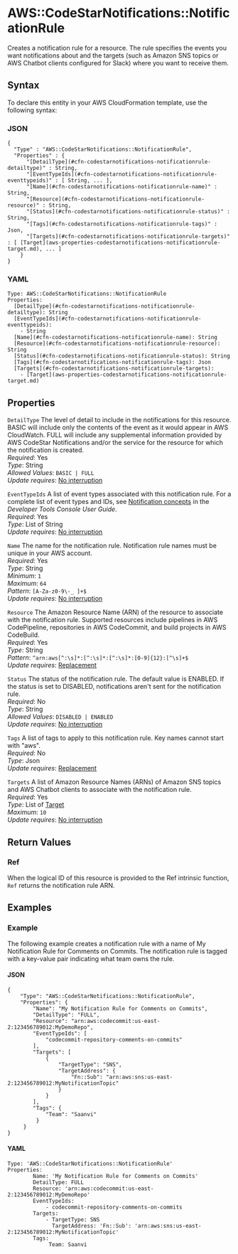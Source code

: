 # AWS::CodeStarNotifications::NotificationRule<a name="aws-resource-codestarnotifications-notificationrule"></a>

Creates a notification rule for a resource\. The rule specifies the events you want notifications about and the targets \(such as Amazon SNS topics or AWS Chatbot clients configured for Slack\) where you want to receive them\.

## Syntax<a name="aws-resource-codestarnotifications-notificationrule-syntax"></a>

To declare this entity in your AWS CloudFormation template, use the following syntax:

### JSON<a name="aws-resource-codestarnotifications-notificationrule-syntax.json"></a>

```
{
  "Type" : "AWS::CodeStarNotifications::NotificationRule",
  "Properties" : {
      "[DetailType](#cfn-codestarnotifications-notificationrule-detailtype)" : String,
      "[EventTypeIds](#cfn-codestarnotifications-notificationrule-eventtypeids)" : [ String, ... ],
      "[Name](#cfn-codestarnotifications-notificationrule-name)" : String,
      "[Resource](#cfn-codestarnotifications-notificationrule-resource)" : String,
      "[Status](#cfn-codestarnotifications-notificationrule-status)" : String,
      "[Tags](#cfn-codestarnotifications-notificationrule-tags)" : Json,
      "[Targets](#cfn-codestarnotifications-notificationrule-targets)" : [ [Target](aws-properties-codestarnotifications-notificationrule-target.md), ... ]
    }
}
```

### YAML<a name="aws-resource-codestarnotifications-notificationrule-syntax.yaml"></a>

```
Type: AWS::CodeStarNotifications::NotificationRule
Properties: 
  [DetailType](#cfn-codestarnotifications-notificationrule-detailtype): String
  [EventTypeIds](#cfn-codestarnotifications-notificationrule-eventtypeids): 
    - String
  [Name](#cfn-codestarnotifications-notificationrule-name): String
  [Resource](#cfn-codestarnotifications-notificationrule-resource): String
  [Status](#cfn-codestarnotifications-notificationrule-status): String
  [Tags](#cfn-codestarnotifications-notificationrule-tags): Json
  [Targets](#cfn-codestarnotifications-notificationrule-targets): 
    - [Target](aws-properties-codestarnotifications-notificationrule-target.md)
```

## Properties<a name="aws-resource-codestarnotifications-notificationrule-properties"></a>

`DetailType`  <a name="cfn-codestarnotifications-notificationrule-detailtype"></a>
The level of detail to include in the notifications for this resource\. BASIC will include only the contents of the event as it would appear in AWS CloudWatch\. FULL will include any supplemental information provided by AWS CodeStar Notifications and/or the service for the resource for which the notification is created\.  
*Required*: Yes  
*Type*: String  
*Allowed Values*: `BASIC | FULL`  
*Update requires*: [No interruption](https://docs.aws.amazon.com/AWSCloudFormation/latest/UserGuide/using-cfn-updating-stacks-update-behaviors.html#update-no-interrupt)

`EventTypeIds`  <a name="cfn-codestarnotifications-notificationrule-eventtypeids"></a>
A list of event types associated with this notification rule\. For a complete list of event types and IDs, see [Notification concepts](https://docs.aws.amazon.com/codestar-notifications/latest/userguide/concepts.html#concepts-api) in the *Developer Tools Console User Guide*\.   
*Required*: Yes  
*Type*: List of String  
*Update requires*: [No interruption](https://docs.aws.amazon.com/AWSCloudFormation/latest/UserGuide/using-cfn-updating-stacks-update-behaviors.html#update-no-interrupt)

`Name`  <a name="cfn-codestarnotifications-notificationrule-name"></a>
The name for the notification rule\. Notification rule names must be unique in your AWS account\.  
*Required*: Yes  
*Type*: String  
*Minimum*: `1`  
*Maximum*: `64`  
*Pattern*: `[A-Za-z0-9\-_ ]+$`  
*Update requires*: [No interruption](https://docs.aws.amazon.com/AWSCloudFormation/latest/UserGuide/using-cfn-updating-stacks-update-behaviors.html#update-no-interrupt)

`Resource`  <a name="cfn-codestarnotifications-notificationrule-resource"></a>
The Amazon Resource Name \(ARN\) of the resource to associate with the notification rule\. Supported resources include pipelines in AWS CodePipeline, repositories in AWS CodeCommit, and build projects in AWS CodeBuild\.  
*Required*: Yes  
*Type*: String  
*Pattern*: `^arn:aws[^:\s]*:[^:\s]*:[^:\s]*:[0-9]{12}:[^\s]+$`  
*Update requires*: [Replacement](https://docs.aws.amazon.com/AWSCloudFormation/latest/UserGuide/using-cfn-updating-stacks-update-behaviors.html#update-replacement)

`Status`  <a name="cfn-codestarnotifications-notificationrule-status"></a>
The status of the notification rule\. The default value is ENABLED\. If the status is set to DISABLED, notifications aren't sent for the notification rule\.  
*Required*: No  
*Type*: String  
*Allowed Values*: `DISABLED | ENABLED`  
*Update requires*: [No interruption](https://docs.aws.amazon.com/AWSCloudFormation/latest/UserGuide/using-cfn-updating-stacks-update-behaviors.html#update-no-interrupt)

`Tags`  <a name="cfn-codestarnotifications-notificationrule-tags"></a>
A list of tags to apply to this notification rule\. Key names cannot start with "aws"\.   
*Required*: No  
*Type*: Json  
*Update requires*: [Replacement](https://docs.aws.amazon.com/AWSCloudFormation/latest/UserGuide/using-cfn-updating-stacks-update-behaviors.html#update-replacement)

`Targets`  <a name="cfn-codestarnotifications-notificationrule-targets"></a>
A list of Amazon Resource Names \(ARNs\) of Amazon SNS topics and AWS Chatbot clients to associate with the notification rule\.  
*Required*: Yes  
*Type*: List of [Target](aws-properties-codestarnotifications-notificationrule-target.md)  
*Maximum*: `10`  
*Update requires*: [No interruption](https://docs.aws.amazon.com/AWSCloudFormation/latest/UserGuide/using-cfn-updating-stacks-update-behaviors.html#update-no-interrupt)

## Return Values<a name="aws-resource-codestarnotifications-notificationrule-return-values"></a>

### Ref<a name="aws-resource-codestarnotifications-notificationrule-return-values-ref"></a>

When the logical ID of this resource is provided to the Ref intrinsic function, `Ref` returns the notification rule ARN\. 

## Examples<a name="aws-resource-codestarnotifications-notificationrule--examples"></a>

### Example<a name="aws-resource-codestarnotifications-notificationrule--examples--Example"></a>

The following example creates a notification rule with a name of My Notification Rule for Comments on Commits\. The notification rule is tagged with a key\-value pair indicating what team owns the rule\.

#### JSON<a name="aws-resource-codestarnotifications-notificationrule--examples--Example--json"></a>

```
{
    "Type": "AWS::CodeStarNotifications::NotificationRule",
    "Properties": {
        "Name": "My Notification Rule for Comments on Commits",
        "DetailType": "FULL",
        "Resource": "arn:aws:codecommit:us-east-2:123456789012:MyDemoRepo",
        "EventTypeIds": [
            "codecommit-repository-comments-on-commits"
        ],
        "Targets": [
            {
                "TargetType": "SNS",
                "TargetAddress": {
                    "Fn::Sub": "arn:aws:sns:us-east-2:123456789012:MyNotificationTopic"
                }
            }
        ],
        "Tags": {
            "Team": "Saanvi"
         }
     }
}
```

#### YAML<a name="aws-resource-codestarnotifications-notificationrule--examples--Example--yaml"></a>

```
Type: 'AWS::CodeStarNotifications::NotificationRule'
Properties:
        Name: 'My Notification Rule for Comments on Commits'
        DetailType: FULL
        Resource: 'arn:aws:codecommit:us-east-2:123456789012:MyDemoRepo'
        EventTypeIds: 
            - codecommit-repository-comments-on-commits
        Targets: 
            - TargetType: SNS 
              TargetAddress: 'Fn::Sub': 'arn:aws:sns:us-east-2:123456789012:MyNotificationTopic'
        Tags: 
             Team: Saanvi
```